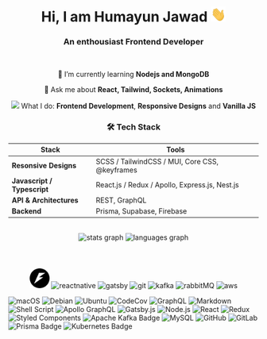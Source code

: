 <h1 align="center">Hi, I am Humayun Jawad </a> <img src="https://raw.githubusercontent.com/ABSphreak/ABSphreak/master/gifs/Hi.gif" width="30px" height="30px"></h1>

<h3 align="center">An enthousiast Frontend Developer</h3>

 
 <br/>
 
 <div align="center">

🌱 I’m currently learning **Nodejs and MongoDB**

💬 Ask me about **React, Tailwind, Sockets, Animations**

<img src="https://media.giphy.com/media/WUlplcMpOCEmTGBtBW/giphy.gif" width="30"> What I do: **Frontend Development**, **Responsive Designs** and **Vanilla JS**
  
</div>
 


 <div align="center">
 
<h3 align="center" > 🛠 Tech Stack </h3>

| Stack | Tools |
|---|---|
|**Resonsive Designs**| SCSS / TailwindCSS / MUI,  Core CSS, @keyframes|
|**Javascript / Typescript**| React.js / Redux / Apollo,  Express.js, Nest.js|
|**API & Architectures**|REST, GraphQL|
|**Backend**|Prisma, Supabase, Firebase|

 </div>
<br/>

 <div align="center">
  <img src="https://github-readme-stats.vercel.app/api?username=humayun-1&hide_title=false&hide_rank=false&show_icons=true&include_all_commits=true&count_private=true&disable_animations=false&theme=dracula&locale=en&hide_border=false&order=1" height="150" alt="stats graph"  />
  <img src="https://github-readme-stats.vercel.app/api/top-langs?username=humayun-1&locale=en&hide_title=false&layout=compact&card_width=320&langs_count=5&theme=dracula&hide_border=false&order=2" height="150" alt="languages graph"  />
</div>

###

<br/>

<p align="center">
  

  <img src="https://raw.githubusercontent.com/simple-icons/simple-icons/master/icons/fastapi.svg" alt="fastapi" width="40" height="40"/>
  <img src="https://reactnative.dev/img/header_logo.svg" alt="reactnative" width="40" height="40"/>
  <img src="https://www.vectorlogo.zone/logos/gatsbyjs/gatsbyjs-icon.svg" alt="gatsby" width="40" height="40"/> 
  <img src="https://www.vectorlogo.zone/logos/git-scm/git-scm-icon.svg" alt="git" width="40" height="40"/> 
  <img src="https://www.vectorlogo.zone/logos/apache_kafka/apache_kafka-icon.svg" alt="kafka" width="40" height="40"/> 
  <img src="https://www.vectorlogo.zone/logos/rabbitmq/rabbitmq-icon.svg" alt="rabbitMQ" width="40" height="40"/> 
  <img src="https://www.vectorlogo.zone/logos/amazon_aws/amazon_aws-icon.svg" alt="aws" width="40" height="40"/>
</p>

<p align="center">
 
![macOS](https://img.shields.io/badge/mac%20os-000000?logo=macos&logoColor=F0F0F0)
![Debian](https://img.shields.io/badge/Debian-D70A53?&logo=debian&logoColor=white)
![Ubuntu](https://img.shields.io/badge/Ubuntu-E95420?logo=ubuntu&logoColor=white)
![CodeCov](https://img.shields.io/badge/codecov-%23ff0077.svg?logoColor=white)
![GraphQL](https://img.shields.io/badge/-GraphQL-E10098?logo=graphql&logoColor=white)
![Markdown](https://img.shields.io/badge/markdown-%23000000.svg?logo=markdown&logoColor=white)
![Shell Script](https://img.shields.io/badge/shell_script-%23121011.svg?logo=gnu-bash&logoColor=white)
![Apollo GraphQL](https://img.shields.io/badge/-ApolloGraphQL-311C87?logo=apollo-graphql)
![Gatsby.js](https://img.shields.io/badge/Gatsby-%23663399.svg?logo=gatsby&logoColor=white)
![Node.js ](https://img.shields.io/badge/node.js-6DA55F?logo=node.js&logoColor=white)
![React](https://img.shields.io/badge/react-%2320232a.svg?logo=react&logoColor=%2361DAFB)
![Redux](https://img.shields.io/badge/redux-%23593d88.svg?logo=redux&logoColor=white)
![Styled Components](https://img.shields.io/badge/styled--components-DB7093?logo=styled-components&logoColor=white)
![Apache Kafka Badge](https://img.shields.io/badge/Apache%20Kafka-231F20?logo=apachekafka&logoColor=fff)
![MySQL](https://img.shields.io/badge/mysql-%2300f.svg?logo=mysql&logoColor=white)
![GitHub](https://img.shields.io/badge/github-%23121011.svg?logo=github&logoColor=white)
![GitLab](https://img.shields.io/badge/gitlab-%23181717.svg?logo=gitlab&logoColor=white)
![Prisma Badge](https://img.shields.io/badge/Prisma-2D3748?logo=prisma&logoColor=fff)
![Kubernetes Badge](https://img.shields.io/badge/Kubernetes-326CE5?logo=kubernetes&logoColor=fff)
 
 </p>



